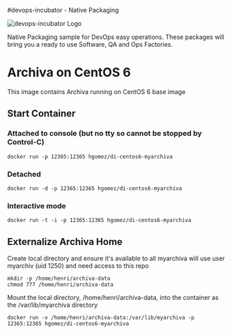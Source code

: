 #devops-incubator - Native Packaging

![devops-incubator Logo](https://raw.github.com/hgomez/devops-incubator/master/images/devops-incubator-33pct.png)

Native Packaging sample for DevOps easy operations.
These packages will bring you a ready to use Software, QA and Ops Factories.

# Archiva on CentOS 6

This image contains Archiva running on CentOS 6 base image 

## Start Container 

### Attached to console (but no tty so cannot be stopped by Control-C)
    docker run -p 12365:12365 hgomez/di-centos6-myarchiva

### Detached
    docker run -d -p 12365:12365 hgomez/di-centos6-myarchiva

### Interactive mode
    docker run -t -i -p 12365:12365 hgomez/di-centos6-myarchiva

## Externalize Archiva Home

Create local directory and ensure it's available to all
myarchiva will use user myarchiv (uid 1250) and need access to this repo

    mkdir -p /home/henri/archiva-data
    chmod 777 /home/henri/archiva-data

Mount the local directory, /home/henri/archiva-data, into the container as the /var/lib/myarchiva directory

    docker run -v /home/henri/archiva-data:/var/lib/myarchiva -p 12365:12365 hgomez/di-centos6-myarchiva
 
